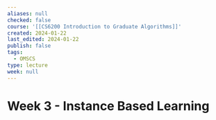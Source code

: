 ```yaml
---
aliases: null
checked: false
course: '[[CS6200 Introduction to Graduate Algorithms]]'
created: 2024-01-22
last_edited: 2024-01-22
publish: false
tags:
  - OMSCS
type: lecture
week: null
---
```

# Week 3 - Instance Based Learning
